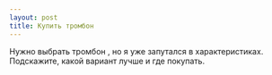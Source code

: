 ```yaml
---
layout: post 
title: Купить тромбон 
--- 
```

Нужно выбрать тромбон , но я уже запутался в характеристиках. Подскажите, какой вариант лучше и где покупать.